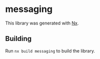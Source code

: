 # messaging

This library was generated with [Nx](https://nx.dev).

## Building

Run `nx build messaging` to build the library.
